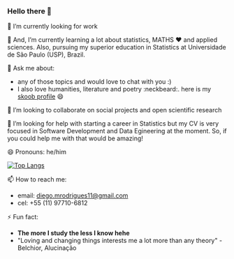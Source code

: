 ### Hello there 👋

🔭 I’m currently looking for work 

🌱 And, I’m currently learning a lot about statistics, MATHS :heart: and applied sciences. Also, pursuing my superior education in Statistics at Universidade de São Paulo (USP), Brazil.

💬 Ask me about:
- any of those topics and would love to chat with you :)
- I also love humanities, literature and poetry :neckbeard:. here is my [skoob profile](https://www.skoob.com.br/usuario/7672133-diegomrods) :smile:

👯 I’m looking to collaborate on social projects and open scientific research

🤔 I’m looking for help with starting a career in Statistics but my CV is very focused in Software Development and Data Egineering at the moment. So, if you could help me with that would be amazing!

😄 Pronouns: he/him

[![Top Langs](https://github-readme-stats.vercel.app/api/top-langs/?username=polaroidz&theme=dracula&layout=compact&langs_count=10&hide=css,html,jupyter%20notebook,javascript,php)](https://github.com/evemontalvao/github-readme-stats)


📫 How to reach me:

- email: diego.mrodrigues11@gmail.com
- cel: +55 (11) 97710-6812

⚡ Fun fact: 
- **The more I study the less I know hehe**
- "Loving and changing things interests me a lot more than any theory" - Belchior, Alucinação




<!--
**polaroidz/polaroidz** is a ✨ _special_ ✨ repository because its `README.md` (this file) appears on your GitHub profile.

Here are some ideas to get you started:

- 🔭 I’m currently working on ...
- 🌱 I’m currently learning ...
- 👯 I’m looking to collaborate on ...
- 🤔 I’m looking for help with ...
- 💬 Ask me about ...
- 📫 How to reach me: ...
- 😄 Pronouns: ...
- ⚡ Fun fact: ...
-->

